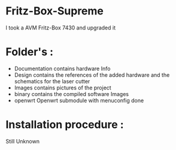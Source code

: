 # Fritz-Box-Supreme
I took a AVM Fritz-Box 7430 and upgraded it

# Folder's :
* Documentation contains hardware Info
* Design contains the references of the added hardware and the schematics for the laser cutter
* Images contains pictures of the project
* binary contains the compiled software Images
* openwrt Openwrt submodule with menuconfig done

# Installation procedure :
Still Unknown
